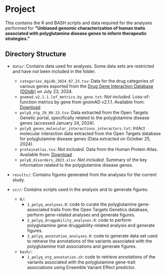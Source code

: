 # Project
This contains the R and BASH scripts and data required for the analyses performed for **"Unbiased genomic characterization of human traits associated with polyglutamine disease genes to inform therapeutic strategies."**

## Directory Structure
- `data/`: Contains data used for analyses. Some data sets are restricted and have not been included in the folder. 
  - `categories_dgidb_2024_07_23.tsv`: Data for the drug categories of various genes exported from the [Drug Gene Interaction Database (DGIdb)](https://www.dgidb.org/) on July 23, 2024.
  - `gnomad.v2.1.1.lof_metrics.by_gene.txt`: *Not included.* Loss-of-function metrics by gene from gnomAD v2.1.1. Available from: [Download](https://gnomad.broadinstitute.org/downloads)
  - `polyQ_otg_29_09-23.tsv`: Data extracted from the Open Targets Genetic portal, specifically related to the polyglutamine disease genes (accessed January 24, 2024).
  - `polyQ_genes_molecular_interactions_interactors.txt`: IntAct molecular interaction data extracted from the Open Targets database for polyglutamine disease genes (Data extracted on October 25, 2024).
  - `proteinatlas.tsv`: *Not included.* Data from the Human Protein Atlas. Available from: [Download](https://www.proteinatlas.org/about/download)
  - `polyQ_disorders_2023.xlsx`: *Not included.* Summary of the key information related to the polyglutamine disease genes.

- `results/`: Contains figures generated from the analyses for the current study. 

- `scr/`: Contains scripts used in the analysis and to generate figures.
  - `R/`:
    - `1_polyq_analyses.R`: code to curate the polyglutamine gene-associated traits from the Open Targets Genetics database, perform gene-related analyses and generate figures.
    - `2_polyq_druggability_analyses.R`: code to perform polyglutamine gene druggability-related analysis and generate figures.
    - `3_polyq_annotation_analyses.R`: code to generate data set used to retrieve the annotations of the variants associated with the polyglutamine trait associations and generate figures.
  - `bash/`:
    - `1_polyq_otg_annotation.sh`: code to retrieve annotations of the variants associated with the polyglutamine gene-trait associations using Ensemble Variant Effect predictor.
